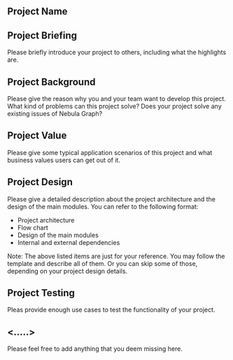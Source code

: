 ## Project Name

## Project Briefing

Please briefly introduce your project to others, including what the highlights are.

## Project Background

Please give the reason why you and your team want to develop this project. What kind of problems can this project solve? Does your project solve any existing issues of Nebula Graph?

## Project Value

Please give some typical application scenarios of this project and what business values users can get out of it.

## Project Design

Please give a detailed description about the project architecture and the design of the main modules. You can refer to the following format:

* Project architecture
* Flow chart
* Design of the main modules
* Internal and external dependencies

Note: The above listed items are just for your reference. You may follow the template and describe all of them. Or you can skip some of those, depending on your project design details.

## Project Testing

Pleas provide enough use cases to test the functionality of your project.

## <.....>

Please feel free to add anything that you deem missing here.